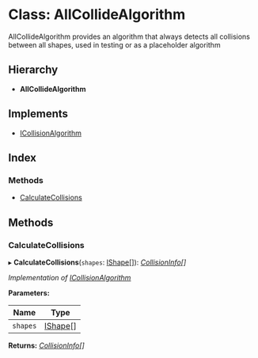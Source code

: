 
# Class: AllCollideAlgorithm

AllCollideAlgorithm provides an algorithm that always detects all collisions
between all shapes, used in testing or as a placeholder algorithm

## Hierarchy

* **AllCollideAlgorithm**

## Implements

* [ICollisionAlgorithm](../interfaces/icollisionalgorithm.md)

## Index

### Methods

* [CalculateCollisions](allcollidealgorithm.md#calculatecollisions)

## Methods

###  CalculateCollisions

▸ **CalculateCollisions**(`shapes`: [IShape](../interfaces/ishape.md)[]): *[CollisionInfo](collisioninfo.md)[]*

*Implementation of [ICollisionAlgorithm](../interfaces/icollisionalgorithm.md)*

**Parameters:**

Name | Type |
------ | ------ |
`shapes` | [IShape](../interfaces/ishape.md)[] |

**Returns:** *[CollisionInfo](collisioninfo.md)[]*
